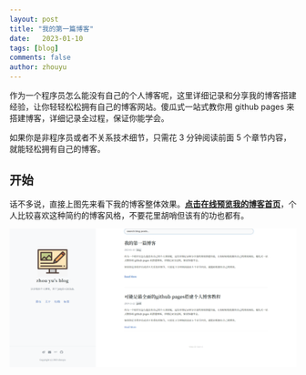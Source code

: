 ```yaml
---
layout: post
title: "我的第一篇博客"
date:   2023-01-10
tags: [blog]
comments: false
author: zhouyu
---
```


作为一个程序员怎么能没有自己的个人博客呢，这里详细记录和分享我的博客搭建经验，让你轻轻松松拥有自己的博客网站。傻瓜式一站式教你用 github pages 来搭建博客，详细记录全过程，保证你能学会。

如果你是非程序员或者不关系技术细节，只需花 3 分钟阅读前面 5 个章节内容，就能轻松拥有自己的博客。

<!-- more 注释 -->

## 开始

话不多说，直接上图先来看下我的博客整体效果。[**点击在线预览我的博客首页**]( https://928979883.github.io)，个人比较喜欢这种简约的博客风格，不要花里胡哨但该有的功也都有。

![blogPage](https://raw.githubusercontent.com/928979883/928979883.github.io/master/images/2019-11-22-create_blog_with_github_pages/blogPage.png)
